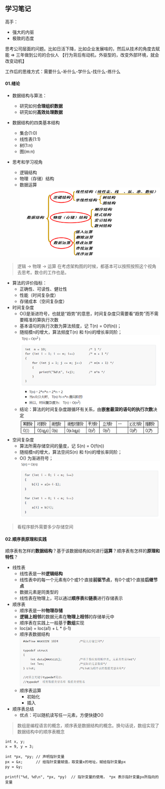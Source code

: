 ## 学习笔记

高手：
- 强大的内驱
- 极致的态度

思考公司层面的问题。比如日活下降，比如企业发展啥的，然后从技术的角度去赋能  => 三年做到公司的合伙人
【行为背后有动机，外驱型的，改变外部环境，就会改变动机】

工作后的思维方式：需要什么-补什么-学什么-找什么-练什么

#### 01.绪论
- 数据结构与算法：
  - 研究如何**合理组织数据**
  - 研究如何**高效处理数据**

- 数据结构的四类基本结构
  - 集合(1:0)
  - 线性表(1:1)
  - 树(1:n)
  - 图(m:n)

- 思考和学习视角
  - 逻辑结构
  - 物理（存储）结构
  - 数据运算
![image](image/datastructure/思考和学习视角下的数据结构.png)

> 逻辑 -> 物理 -> 运算
> 在考虑架构图的时候，都基本可以按照按照这个视角去思考。数仓的工作也是。

- 算法的评价指标：
  - 正确性、可读性、健壮性
  - 性能（时间复杂度）
  - 存储成本（空间复杂度）
- 时间复杂度
  - O()是渐进符号，也就是“趋势”的意思，时间复杂度只需要看“趋势”而不需要精准的算执行次数
  - 基本语句的执行次数为算法频度，记 T(n) = O(f(n))；
  - 随规模n的增大，算法频度T(n) 和 f(n)的增长率同阶；
![image](image/datastructure/时间复杂度同阶.png)
  - 结论：算法的时间复杂度跟循环有关系，由**嵌套最深的语句的执行次数**决定
![image](image/datastructure/常见的时间复杂度.png)
- 空间复杂度
  - 算法所需存储空间的量度，记 S(n) = O(f(n))
  - 随规模n的增大，算法空间S(n) 和 f(n)的增长率同阶；
  - O() 为渐进符号；
![image](image/datastructure/空间复杂度示例.png)
> 看程序额外需要多少存储空间



#### 02.顺序表原理和实践
顺序表有怎样的**数据结构**？基于该数据结构如何进行**运算**？顺序表有怎样的**原理和特性**？

- 线性表
  - 线性表是一种**逻辑结构**
  - 线性表中的每一个元素有0个或1个直接**前驱节点**，有0个或1个直接**后继节点**
  - 数据元素是同类型的
  - 线性表在物理上，可以通过**顺序表**和**链表**进行存储表示
- 顺序表
  - 顺序表是一种**物理存储**
  - **逻辑上相邻**的数据元素在**物理上相邻**的存储单元中
  - 顺序表在实践上一般基于**数组**实现
  - loc(ai) = loc(a1) + L * (i-1)
  - 顺序表数据结构
![image](image/datastructure/顺序表数据结构.png)
  - 顺序表运算
    - 初始化
    - 插入
- 顺序表总结
  - 优点：可以随机读写任一元素，方便快捷O()
> 数组是编程语言的概念，顺序表是数据结构的概念。换句话说，数组实现了数据结构中的顺序表概念


```
int x, y;
x = 9, y = 3;

int *px, *py; // 声明指针变量
px = &x;      // 给指针变量赋值，取变量x的地址，赋给指针变量px
py = &y; 

printf("%d, %d\n", *px, *py)  // 指针变量的使用， *px 表示指针变量px所指向的变量

```